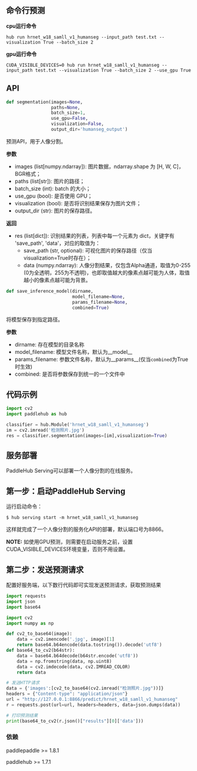## 命令行预测
**cpu运行命令**
```
hub run hrnet_w18_samll_v1_humanseg --input_path test.txt --visualization True --batch_size 2

```
**gpu运行命令**

```
CUDA_VISIBLE_DEVICES=0 hub run hrnet_w18_samll_v1_humanseg --input_path test.txt --visualization True --batch_size 2 --use_gpu True

```
## API

```python
def segmentation(images=None,
                 paths=None,
                 batch_size=1,
                 use_gpu=False,
                 visualization=False,
                 output_dir='humanseg_output')
```

预测API，用于人像分割。

**参数**

* images (list\[numpy.ndarray\]): 图片数据，ndarray.shape 为 \[H, W, C\]，BGR格式；
* paths (list\[str\]): 图片的路径；
* batch\_size (int): batch 的大小；
* use\_gpu (bool): 是否使用 GPU；
* visualization (bool): 是否将识别结果保存为图片文件；
* output\_dir (str): 图片的保存路径。

**返回**

* res (list\[dict\]): 识别结果的列表，列表中每一个元素为 dict，关键字有 'save\_path', 'data'，对应的取值为：
  * save\_path (str, optional): 可视化图片的保存路径（仅当visualization=True时存在）；
  * data (numpy.ndarray): 人像分割结果，仅包含Alpha通道，取值为0-255 (0为全透明，255为不透明)，也即取值越大的像素点越可能为人体，取值越小的像素点越可能为背景。

```python
def save_inference_model(dirname,
                         model_filename=None,
                         params_filename=None,
                         combined=True)
```

将模型保存到指定路径。

**参数**

* dirname: 存在模型的目录名称
* model\_filename: 模型文件名称，默认为\_\_model\_\_
* params\_filename: 参数文件名称，默认为\_\_params\_\_(仅当`combined`为True时生效)
* combined: 是否将参数保存到统一的一个文件中

## 代码示例

```python
import cv2
import paddlehub as hub

classifier = hub.Module('hrnet_w18_samll_v1_humanseg')
im = cv2.imread('检测照片.jpg')
res = classifier.segmentation(images=[im],visualization=True)
```

## 服务部署

PaddleHub Serving可以部署一个人像分割的在线服务。

## 第一步：启动PaddleHub Serving

运行启动命令：
```shell
$ hub serving start -m hrnet_w18_samll_v1_humanseg
```

这样就完成了一个人像分割的服务化API的部署，默认端口号为8866。

**NOTE:** 如使用GPU预测，则需要在启动服务之前，设置CUDA_VISIBLE_DEVICES环境变量，否则不用设置。

## 第二步：发送预测请求

配置好服务端，以下数行代码即可实现发送预测请求，获取预测结果

```python
import requests
import json
import base64

import cv2
import numpy as np

def cv2_to_base64(image):
    data = cv2.imencode('.jpg', image)[1]
    return base64.b64encode(data.tostring()).decode('utf8')
def base64_to_cv2(b64str):
    data = base64.b64decode(b64str.encode('utf8'))
    data = np.fromstring(data, np.uint8)
    data = cv2.imdecode(data, cv2.IMREAD_COLOR)
    return data

# 发送HTTP请求
data = {'images':[cv2_to_base64(cv2.imread("检测照片.jpg"))]}
headers = {"Content-type": "application/json"}
url = "http://127.0.0.1:8866/predict/hrnet_w18_samll_v1_humanseg"
r = requests.post(url=url, headers=headers, data=json.dumps(data))

# 打印预测结果
print(base64_to_cv2(r.json()["results"][0]['data']))
```



### 依赖

paddlepaddle >= 1.8.1

paddlehub >= 1.7.1
